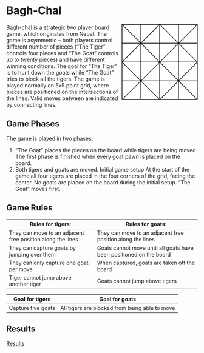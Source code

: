 # Bagh-Chal
<img src="https://github.com/Futuramistic/Bagh-Chal/blob/master/Boards/5x5.png" height="200" width="200" align="right">
Bagh-chal is a strategic two player board game, which originates
from Nepal. The game is asymmetric – both players control different
number of pieces (“The Tiger” controls four pieces and “The Goat” controls
up to twenty pieces) and have different winning conditions. The goal for
“The Tiger” is to hunt down the goats while “The Goat” tries to block all the
tigers. The game is played normally on 5x5 point grid, where pieces are
positioned on the intersections of the lines. Valid moves between are
indicated by connecting lines.

## Game Phases
The game is played in two phases:
1. “The Goat” places the pieces on the board while tigers are being moved. The first phase is finished when
every goat pawn is placed on the board.
2. Both tigers and goats are moved.
Initial game setup
At the start of the game all four tigers are placed in the four corners of the grid, facing the center. No goats are
placed on the board during the initial setup. “The Goat” moves first.

## Game Rules 

| Rules for tigers: | Rules for goats: |
| ------------- | ------------- |
| They can move to an adjacent free position along the lines  | They can move to an adjacent free position along the lines  |
| They can capture goats by jumping over them  | Goats cannot move until all goats have been positioned on the board|
|They can only capture one goat per move|When captured, goats are taken off the board|
|Tiger cannot jump above another tiger|Goats cannot jump above tigers|

|Goal for tigers|Goal for goats|
| ------------- | ------------- |
|Capture five goats|All tigers are blocked from being able to move|

## Results
<a href="https://github.com/Futuramistic/Bagh-Chal/blob/master/Results.pdf">Results</a>
